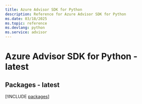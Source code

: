 ```yaml
---
title: Azure Advisor SDK for Python
description: Reference for Azure Advisor SDK for Python
ms.date: 03/18/2025
ms.topic: reference
ms.devlang: python
ms.service: advisor
---
```

# Azure Advisor SDK for Python - latest
## Packages - latest
[!INCLUDE [packages](advisor-index.md)]